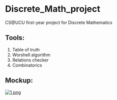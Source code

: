 # Discrete_Math_project
CS@UCU first-year project for Discrete Mathematics

## Tools:
1. Table of truth
2. Worshell algorithm
3. Relations checker
4. Combinatorics

## Mockup:
[![1.png](https://s28.postimg.org/pz6xo4jil/image.png)](https://postimg.org/image/5f23pn3rd/)
